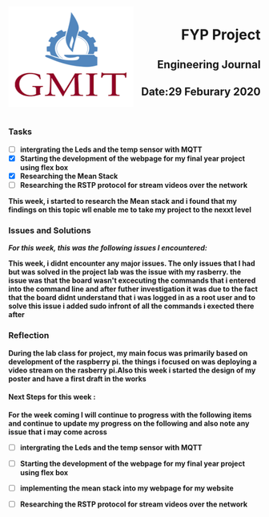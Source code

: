 <img align="left" width="250" height="200" src="/gmit.png">

<h1 align="right"><b>FYP Project</h1>
<h2 align="right">Engineering Journal</h2>
<h2 align="right">Date:29 Feburary 2020</h2>


<p>&nbsp;</p>

### Tasks
- [ ] intergrating the Leds and the temp sensor with MQTT
- [x] Starting the development of the webpage for my final year project using flex box 
- [x] Researching the Mean Stack 
- [ ] Researching the RSTP protocol for stream videos over the network 

<p>This week, i started to research  the Mean stack and i found that my findings on this topic wll enable me to take my project to the nexxt level</p>

### Issues and Solutions
 *For this week, this was the following issues I encountered:*
<p>This week, i didnt encounter any major issues. The only issues that I had but was solved in the project lab was the issue with my rasberry. the issue was that the board wasn't excecuting the commands that i entered into the command line and after futher investigation it was due to the fact that the board didnt understand that i was logged in as a root user and to solve this issue i added
sudo infront of all the commands i exected there after </p>


### Reflection
<p>During the lab class for project, my main focus was primarily based on development of the raspberry pi. the things i focused on was deploying a video stream on the rasberry pi.Also this week i started the design of my poster and have a first draft in the works</p>


#### Next Steps for this week :

<p>For the week coming I will continue to progress with the following items and continue to update my progress on the following and also note any issue that i may come across</p>

- [ ] intergrating the Leds and the temp sensor with MQTT
- [ ] Starting the development of the webpage for my final year project using flex box 
- [ ] implementing the mean stack into my webpage for my website
- [ ] Researching the RSTP protocol for stream videos over the network 






